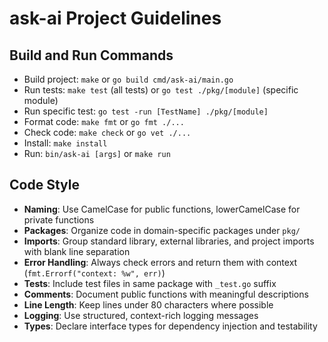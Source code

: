 # ask-ai Project Guidelines

## Build and Run Commands
- Build project: `make` or `go build cmd/ask-ai/main.go`
- Run tests: `make test` (all tests) or `go test ./pkg/[module]` (specific module)
- Run specific test: `go test -run [TestName] ./pkg/[module]`
- Format code: `make fmt` or `go fmt ./...`
- Check code: `make check` or `go vet ./...`
- Install: `make install`
- Run: `bin/ask-ai [args]` or `make run`

## Code Style
- **Naming**: Use CamelCase for public functions, lowerCamelCase for private functions
- **Packages**: Organize code in domain-specific packages under `pkg/`
- **Imports**: Group standard library, external libraries, and project imports with blank line separation
- **Error Handling**: Always check errors and return them with context (`fmt.Errorf("context: %w", err)`)
- **Tests**: Include test files in same package with `_test.go` suffix 
- **Comments**: Document public functions with meaningful descriptions 
- **Line Length**: Keep lines under 80 characters where possible
- **Logging**: Use structured, context-rich logging messages
- **Types**: Declare interface types for dependency injection and testability
